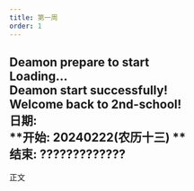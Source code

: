 ```yaml
---
title: 第一周
order: 1
---
```


**Deamon prepare to start**   
**Loading...**  
**Deamon start successfully!**  
**Welcome back to 2nd-school!**  
**日期:**  
**开始: 20240222(农历十三) **  
**结束: ?????????????**  
---
正文